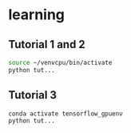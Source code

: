 # learning
## Tutorial 1 and 2
```bash
source ~/venvcpu/bin/activate
python tut...
```

## Tutorial 3
```bash
conda activate tensorflow_gpuenv
python tut...
```
